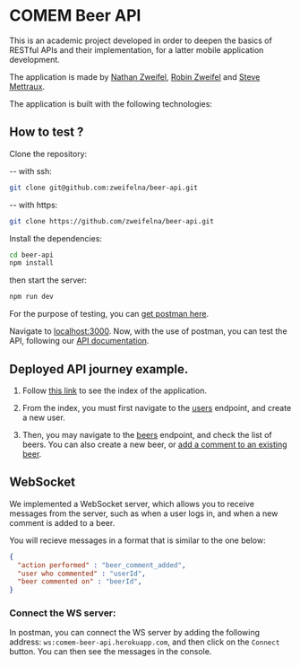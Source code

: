 # COMEM Beer API

This is an academic project developed in order to deepen the basics of RESTful APIs and their implementation, for a latter mobile application development.

The application is made by [Nathan Zweifel](https://github.com/zweifelna), [Robin Zweifel](https://github.com/zweiro) and [Steve Mettraux](https://github.com/Smettraux).

The application is built with the following technologies:

## How to test ?

Clone the repository:

 -- with ssh:
```bash
git clone git@github.com:zweifelna/beer-api.git
```

  -- with https:
```bash
git clone https://github.com/zweifelna/beer-api.git
```

Install the dependencies:
```bash
cd beer-api
npm install
```

then start the server:
```bash
npm run dev
```

For the purpose of testing, you can [get postman here](https://www.getpostman.com/).

Navigate to [localhost:3000](http://localhost:3000/api/v1).
Now, with the use of postman, you can test the API, following our [API documentation](ADD_DOCUMENTATION_URL_HERE).


## Deployed API journey example.

1. Follow [this link](https://comem-beer-api.herokuapp.com/api/v1/) to see the index of the application.

2. From the index, you must first navigate to the [users](https://comem-beer-api.herokuapp.com/api/v1/user/) endpoint, and create a new user.

3. Then, you may navigate to the [beers](https://comem-beer-api.herokuapp.com/api/v1/beer/) endpoint, and check the list of beers. You can also create a new beer, or [add a comment to an existing beer](https://comem-beer-api.herokuapp.com/api/v1/beer/6192d43002b8b72c117c41a8/comment).

## WebSocket

We implemented a WebSocket server, which allows you to receive messages from the server, such as when a user logs in, and when a new comment is added to a beer.

You will recieve messages in a format that is similar to the one below:
```json
{
  "action performed" : "beer_comment_added",
  "user who commented" : "userId",
  "beer commented on" : "beerId",
}
```

### Connect the WS server:

In postman, you can connect the WS server by adding the following address: `ws:comem-beer-api.herokuapp.com`, and then click on the `Connect` button.
You can then see the messages in the console.